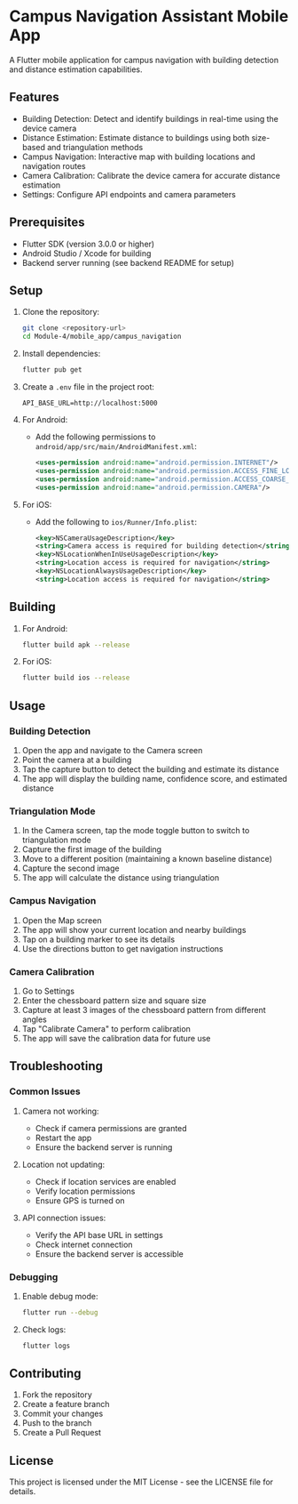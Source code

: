 # Campus Navigation Assistant Mobile App

A Flutter mobile application for campus navigation with building detection and distance estimation capabilities.

## Features

- Building Detection: Detect and identify buildings in real-time using the device camera
- Distance Estimation: Estimate distance to buildings using both size-based and triangulation methods
- Campus Navigation: Interactive map with building locations and navigation routes
- Camera Calibration: Calibrate the device camera for accurate distance estimation
- Settings: Configure API endpoints and camera parameters

## Prerequisites

- Flutter SDK (version 3.0.0 or higher)
- Android Studio / Xcode for building
- Backend server running (see backend README for setup)

## Setup

1. Clone the repository:
   ```bash
   git clone <repository-url>
   cd Module-4/mobile_app/campus_navigation
   ```

2. Install dependencies:
   ```bash
   flutter pub get
   ```

3. Create a `.env` file in the project root:
   ```
   API_BASE_URL=http://localhost:5000
   ```

4. For Android:
   - Add the following permissions to `android/app/src/main/AndroidManifest.xml`:
     ```xml
     <uses-permission android:name="android.permission.INTERNET"/>
     <uses-permission android:name="android.permission.ACCESS_FINE_LOCATION"/>
     <uses-permission android:name="android.permission.ACCESS_COARSE_LOCATION"/>
     <uses-permission android:name="android.permission.CAMERA"/>
     ```

5. For iOS:
   - Add the following to `ios/Runner/Info.plist`:
     ```xml
     <key>NSCameraUsageDescription</key>
     <string>Camera access is required for building detection</string>
     <key>NSLocationWhenInUseUsageDescription</key>
     <string>Location access is required for navigation</string>
     <key>NSLocationAlwaysUsageDescription</key>
     <string>Location access is required for navigation</string>
     ```

## Building

1. For Android:
   ```bash
   flutter build apk --release
   ```

2. For iOS:
   ```bash
   flutter build ios --release
   ```

## Usage

### Building Detection

1. Open the app and navigate to the Camera screen
2. Point the camera at a building
3. Tap the capture button to detect the building and estimate its distance
4. The app will display the building name, confidence score, and estimated distance

### Triangulation Mode

1. In the Camera screen, tap the mode toggle button to switch to triangulation mode
2. Capture the first image of the building
3. Move to a different position (maintaining a known baseline distance)
4. Capture the second image
5. The app will calculate the distance using triangulation

### Campus Navigation

1. Open the Map screen
2. The app will show your current location and nearby buildings
3. Tap on a building marker to see its details
4. Use the directions button to get navigation instructions

### Camera Calibration

1. Go to Settings
2. Enter the chessboard pattern size and square size
3. Capture at least 3 images of the chessboard pattern from different angles
4. Tap "Calibrate Camera" to perform calibration
5. The app will save the calibration data for future use

## Troubleshooting

### Common Issues

1. Camera not working:
   - Check if camera permissions are granted
   - Restart the app
   - Ensure the backend server is running

2. Location not updating:
   - Check if location services are enabled
   - Verify location permissions
   - Ensure GPS is turned on

3. API connection issues:
   - Verify the API base URL in settings
   - Check internet connection
   - Ensure the backend server is accessible

### Debugging

1. Enable debug mode:
   ```bash
   flutter run --debug
   ```

2. Check logs:
   ```bash
   flutter logs
   ```

## Contributing

1. Fork the repository
2. Create a feature branch
3. Commit your changes
4. Push to the branch
5. Create a Pull Request

## License

This project is licensed under the MIT License - see the LICENSE file for details. 